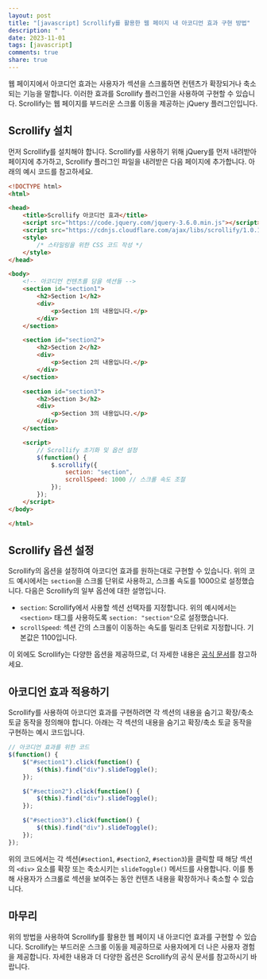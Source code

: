 ```yaml
---
layout: post
title: "[javascript] Scrollify를 활용한 웹 페이지 내 아코디언 효과 구현 방법"
description: " "
date: 2023-11-01
tags: [javascript]
comments: true
share: true
---
```


웹 페이지에서 아코디언 효과는 사용자가 섹션을 스크롤하면 컨텐츠가 확장되거나 축소되는 기능을 말합니다. 이러한 효과를 Scrollify 플러그인을 사용하여 구현할 수 있습니다. Scrollify는 웹 페이지를 부드러운 스크롤 이동을 제공하는 jQuery 플러그인입니다.

## Scrollify 설치

먼저 Scrollify를 설치해야 합니다. Scrollify를 사용하기 위해 jQuery를 먼저 내려받아 페이지에 추가하고, Scrollify 플러그인 파일을 내려받은 다음 페이지에 추가합니다. 아래의 예시 코드를 참고하세요.

```html
<!DOCTYPE html>
<html>

<head>
    <title>Scrollify 아코디언 효과</title>
    <script src="https://code.jquery.com/jquery-3.6.0.min.js"></script>
    <script src="https://cdnjs.cloudflare.com/ajax/libs/scrollify/1.0.19/jquery.scrollify.min.js"></script>
    <style>
        /* 스타일링을 위한 CSS 코드 작성 */
    </style>
</head>

<body>
    <!-- 아코디언 컨텐츠를 담을 섹션들 -->
    <section id="section1">
        <h2>Section 1</h2>
        <div>
            <p>Section 1의 내용입니다.</p>
        </div>
    </section>

    <section id="section2">
        <h2>Section 2</h2>
        <div>
            <p>Section 2의 내용입니다.</p>
        </div>
    </section>

    <section id="section3">
        <h2>Section 3</h2>
        <div>
            <p>Section 3의 내용입니다.</p>
        </div>
    </section>

    <script>
        // Scrollify 초기화 및 옵션 설정
        $(function() {
            $.scrollify({
                section: "section",
                scrollSpeed: 1000 // 스크롤 속도 조절
            });
        });
    </script>
</body>

</html>
```

## Scrollify 옵션 설정

Scrollify의 옵션을 설정하여 아코디언 효과를 원하는대로 구현할 수 있습니다. 위의 코드 예시에서는 `section`을 스크롤 단위로 사용하고, 스크롤 속도를 1000으로 설정했습니다. 다음은 Scrollify의 일부 옵션에 대한 설명입니다.

- `section`: Scrollify에서 사용할 섹션 선택자를 지정합니다. 위의 예시에서는 `<section>` 태그를 사용하도록 `section: "section"`으로 설정했습니다.
- `scrollSpeed`: 섹션 간의 스크롤이 이동하는 속도를 밀리초 단위로 지정합니다. 기본값은 1100입니다.

이 외에도 Scrollify는 다양한 옵션을 제공하므로, 더 자세한 내용은 [공식 문서](https://github.com/Mottie/Scrollify)를 참고하세요.

## 아코디언 효과 적용하기

Scrollify를 사용하여 아코디언 효과를 구현하려면 각 섹션의 내용을 숨기고 확장/축소 토글 동작을 정의해야 합니다. 아래는 각 섹션의 내용을 숨기고 확장/축소 토글 동작을 구현하는 예시 코드입니다.

```javascript
// 아코디언 효과를 위한 코드
$(function() {
    $("#section1").click(function() {
        $(this).find("div").slideToggle();
    });

    $("#section2").click(function() {
        $(this).find("div").slideToggle();
    });

    $("#section3").click(function() {
        $(this).find("div").slideToggle();
    });
});
```

위의 코드에서는 각 섹션(`#section1`, `#section2`, `#section3`)을 클릭할 때 해당 섹션의 `<div>` 요소를 확장 또는 축소시키는 `slideToggle()` 메서드를 사용합니다. 이를 통해 사용자가 스크롤로 섹션을 보여주는 동안 컨텐츠 내용을 확장하거나 축소할 수 있습니다.

## 마무리

위의 방법을 사용하여 Scrollify를 활용한 웹 페이지 내 아코디언 효과를 구현할 수 있습니다. Scrollify는 부드러운 스크롤 이동을 제공하므로 사용자에게 더 나은 사용자 경험을 제공합니다. 자세한 내용과 더 다양한 옵션은 Scrollify의 공식 문서를 참고하시기 바랍니다.